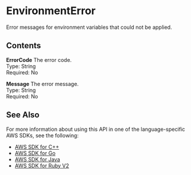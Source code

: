 # EnvironmentError<a name="API_EnvironmentError"></a>

Error messages for environment variables that could not be applied\.

## Contents<a name="API_EnvironmentError_Contents"></a>

 **ErrorCode**   <a name="SSS-Type-EnvironmentError-ErrorCode"></a>
The error code\.  
Type: String  
Required: No

 **Message**   <a name="SSS-Type-EnvironmentError-Message"></a>
The error message\.  
Type: String  
Required: No

## See Also<a name="API_EnvironmentError_SeeAlso"></a>

For more information about using this API in one of the language\-specific AWS SDKs, see the following:
+  [AWS SDK for C\+\+](https://docs.aws.amazon.com/goto/SdkForCpp/lambda-2015-03-31/EnvironmentError) 
+  [AWS SDK for Go](https://docs.aws.amazon.com/goto/SdkForGoV1/lambda-2015-03-31/EnvironmentError) 
+  [AWS SDK for Java](https://docs.aws.amazon.com/goto/SdkForJava/lambda-2015-03-31/EnvironmentError) 
+  [AWS SDK for Ruby V2](https://docs.aws.amazon.com/goto/SdkForRubyV2/lambda-2015-03-31/EnvironmentError) 